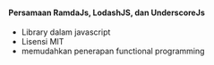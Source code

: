 #### Persamaan RamdaJs, LodashJS, dan UnderscoreJs
* Library dalam javascript
* Lisensi MIT
* memudahkan penerapan functional programming
